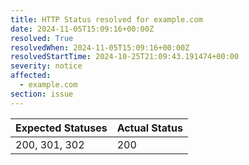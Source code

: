 ```yaml
---
title: HTTP Status resolved for example.com
date: 2024-11-05T15:09:16+00:00Z
resolved: True
resolvedWhen: 2024-11-05T15:09:16+00:00Z
resolvedStartTime: 2024-10-25T21:09:43.191474+00:00
severity: notice
affected:
  - example.com
section: issue
---
```


| Expected Statuses | Actual Status  |
|-------------------|----------------|
| 200, 301, 302 | 200 |
